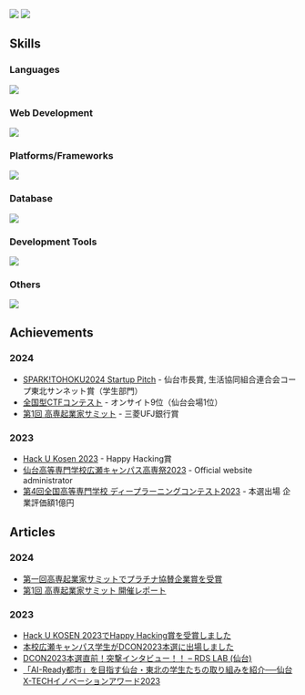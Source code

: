 ![](https://github-readme-stats.vercel.app/api/top-langs/?username=raptech-jp&langs_count=10&layout=compact&theme=dracula)
![](https://github-profile-trophy.vercel.app/?username=raptech-jp&theme=onedark)

## Skills
### Languages
![](https://skillicons.dev/icons?i=c,cpp,cs,js,ts,java,py)
### Web Development
![](https://skillicons.dev/icons?i=html,css,nodejs,react,nextjs,vue,flask,fastapi,tailwind,bootstrap)
### Platforms/Frameworks
![](https://skillicons.dev/icons?i=wordpress,docker,raspberrypi,linux,gcp,vercel)
### Database
![](https://skillicons.dev/icons?i=postgres,mysql)
### Development Tools
![](https://skillicons.dev/icons?i=git,github,nginx,vim,emacs,vscode,visualstudio)
### Others
![](https://skillicons.dev/icons?i=gmail,md,discord,bots)

## Achievements
### 2024
- [SPARK!TOHOKU2024 Startup Pitch](https://www.sparktohoku.net/) - 仙台市長賞, 生活協同組合連合会コープ東北サンネット賞（学生部門）
- [全国型CTFコンテスト](https://www.soumu.go.jp/main_content/000972534.pdf) - オンサイト9位（仙台会場1位）
- [第1回 高専起業家サミット](https://startup.gekkan-kosen.com/) - 三菱UFJ銀行賞
### 2023
- [Hack U Kosen 2023](https://hacku.yahoo.co.jp/kosen2023/) - Happy Hacking賞
- [仙台高等専門学校広瀬キャンパス高専祭2023](https://fest-snct.jp/2023/) - Official website administrator
- [第4回全国高等専門学校 ディープラーニングコンテスト2023](https://dcon.ai/2023/) - 本選出場 企業評価額1億円

## Articles
### 2024
- [第一回高専起業家サミットでプラチナ協賛企業賞を受賞](https://www.sendai-nct.ac.jp/s20240409-2/)
- [第1回 高専起業家サミット 開催レポート](https://startup.gekkan-kosen.com/report/1st_2023/)
### 2023
- [Hack U KOSEN 2023でHappy Hacking賞を受賞しました](https://www.sendai-nct.ac.jp/s20240125-4/)
- [本校広瀬キャンパス学生がDCON2023本選に出場しました](https://www.sendai-nct.ac.jp/s20230510/)
- [DCON2023本選直前！突撃インタビュー！！ – RDS LAB (仙台)](https://dcon.ai/2023/products/interview-sendai/)
- [「AI-Ready都市」を目指す仙台・東北の学生たちの取り組みを紹介──仙台X-TECHイノベーションアワード2023](https://techplay.jp/column/1699)
